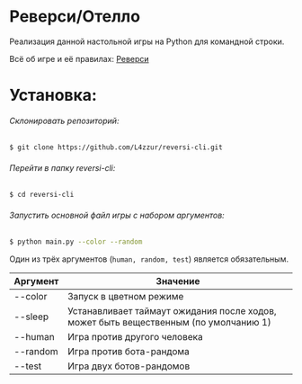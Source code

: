 # Реверси/Отелло

Реализация данной настольной игры на Python для командной строки.

Всё об игре и её правилах: [Реверси](https://ru.wikipedia.org/wiki/%D0%A0%D0%B5%D0%B2%D0%B5%D1%80%D1%81%D0%B8 "Википедия")

# Установка:

###### Склонировать репозиторий:
```bash
$ git clone https://github.com/L4zzur/reversi-cli.git
```

###### Перейти в папку reversi-cli:
```bash
$ cd reversi-cli
```

###### Запустить основной файл игры с набором аргументов:
```bash
$ python main.py --color --random
```

Один из трёх аргументов (```human, random, test```) является обязательным.

Аргумент  | Значение
--------- | -------------------
--color   | Запуск в цветном режиме
--sleep   | Устанавливает таймаут ожидания после ходов, может быть вещественным (по умолчанию 1)
--human   | Игра против другого человека
--random  | Игра против бота-рандома
--test    | Игра двух ботов-рандомов
